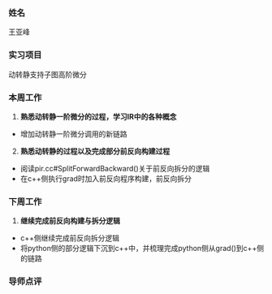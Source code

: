 ### 姓名

王亚峰

### 实习项目

动转静支持子图高阶微分

### 本周工作

1. **熟悉动转静一阶微分的过程，学习IR中的各种概念**
    
  - 增加动转静一阶微分调用的新链路

2. **熟悉动转静的过程以及完成部分前反向构建过程**

  - 阅读pir.cc#SplitForwardBackward()关于前反向拆分的逻辑
  - 在c++侧执行grad时加入前反向程序构建，前反向拆分


### 下周工作

1. **继续完成前反向构建与拆分逻辑**

  - c++侧继续完成前反向拆分逻辑
  - 将python侧的部分逻辑下沉到c++中，并梳理完成python侧从grad()到c++侧的链路


### 导师点评


